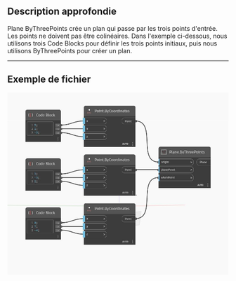 ## Description approfondie
Plane ByThreePoints crée un plan qui passe par les trois points d'entrée. Les points ne doivent pas être colinéaires. Dans l'exemple ci-dessous, nous utilisons trois Code Blocks pour définir les trois points initiaux, puis nous utilisons ByThreePoints pour créer un plan.
___
## Exemple de fichier

![ByThreePoints](./Autodesk.DesignScript.Geometry.Plane.ByThreePoints_img.jpg)

